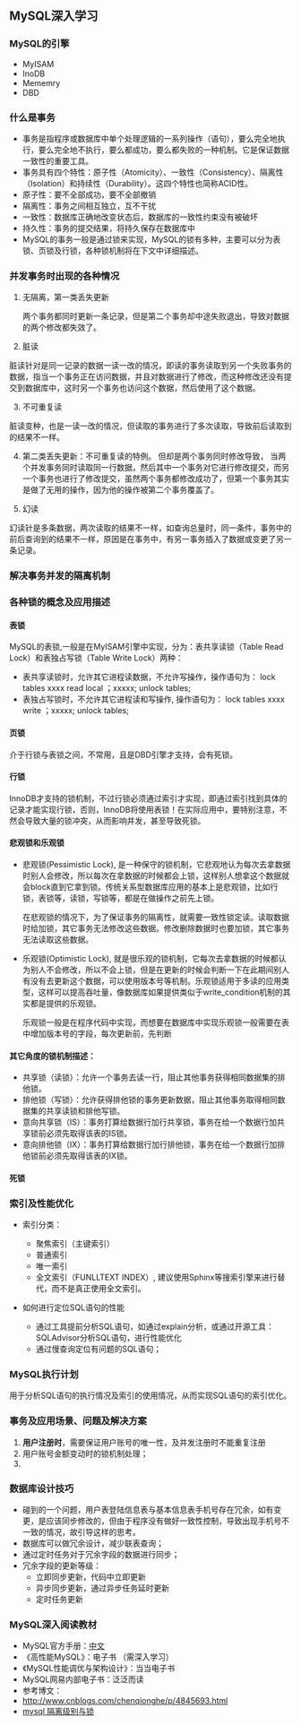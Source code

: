 ## MySQL深入学习
### MySQL的引擎
* MyISAM 
* InoDB
* Mememry
* DBD


### 什么是事务
* 事务是指程序或数据库中单个处理逻辑的一系列操作（语句），要么完全地执行，要么完全地不执行，要么都成功，要么都失败的一种机制。它是保证数据一致性的重要工具。
* 事务具有四个特性：原子性（Atomicity）、一致性（Consistency）、隔离性（Isolation）和持续性（Durability）。这四个特性也简称ACID性。
 * 原子性：要不全部成功，要不全部撤销
 * 隔离性：事务之间相互独立，互不干扰
 * 一致性：数据库正确地改变状态后，数据库的一致性约束没有被破坏
 * 持久性：事务的提交结果，将持久保存在数据库中
* MySQL的事务一般是通过锁来实现，MySQL的锁有多种，主要可以分为表锁、页锁及行锁，各种锁机制将在下文中详细描述。


### 并发事务时出现的各种情况
1. 无隔离，第一类丢失更新

   两个事务都同时更新一条记录，但是第二个事务却中途失败退出，导致对数据的两个修改都失效了。

2. 脏读

  脏读针对是同一记录的数据一读一改的情况，即读的事务读取到另一个失败事务的数据，指当一个事务正在访问数据，并且对数据进行了修改，而这种修改还没有提交到数据库中，这时另一个事务也访问这个数据，然后使用了这个数据。

3. 不可重复读

  脏读变种，也是一读一改的情况，但读取的事务进行了多次读取，导致前后读取到的结果不一样。
  
4. 第二类丢失更新：不可重复读的特例。 但却是两个事务同时修改导致， 当两个并发事务同时读取同一行数据，然后其中一个事务对它进行修改提交，而另一个事务也进行了修改提交，虽然两个事务都修改成功了，但第一个事务其实是做了无用的操作，因为他的操作被第二个事务覆盖了。
  
5. 幻读

  幻读针是多条数据，两次读取的结果不一样，如查询总量时，同一条件，事务中的前后查询到的结果不一样，原因是在事务中，有另一事务插入了数据或变更了另一条记录。 

### 解决事务并发的隔离机制


### 各种锁的概念及应用描述

#### 表锁
 
 MySQL的表锁,一般是在MyISAM引擎中实现，分为：表共享读锁（Table Read Lock）和表独占写锁（Table Write Lock）两种：
 
 * 表共享读锁时，允许其它进程读数据，不允许写操作，操作语句为： lock tables xxxx read local ；xxxxx;  unlock tables; 
 * 表独占写锁时，不允许其它进程读和写操作, 操作语句为： lock tables xxxx write ；xxxxx;  unlock tables; 
 

#### 页锁
介于行锁与表锁之间，不常用，且是DBD引擎才支持，会有死锁。

#### 行锁
  InnoDB才支持的锁机制，不过行锁必须通过索引才实现，即通过索引找到具体的记录才能实现行锁，否则，InnoDB将使用表锁！在实际应用中，要特别注意，不然会导致大量的锁冲突，从而影响并发，甚至导致死锁。

#### 悲观锁和乐观锁
* 悲观锁(Pessimistic Lock), 是一种保守的锁机制，它悲观地认为每次去拿数据时别人会修改，所以每次在拿数据的时候都会上锁，这样别人想拿这个数据就会block直到它拿到锁。传统关系型数据库应用的基本上是悲观锁，比如行锁，表锁等，读锁，写锁等，都是在做操作之前先上锁。

  在悲观锁的情况下，为了保证事务的隔离性，就需要一致性锁定读。读取数据时给加锁，其它事务无法修改这些数据。修改删除数据时也要加锁，其它事务无法读取这些数据。

* 乐观锁(Optimistic Lock), 就是很乐观的锁机制，它每次去拿数据的时候都认为别人不会修改，所以不会上锁，但是在更新的时候会判断一下在此期间别人有没有去更新这个数据，可以使用版本号等机制。乐观锁适用于多读的应用类型，这样可以提高吞吐量，像数据库如果提供类似于write_condition机制的其实都是提供的乐观锁。

   乐观锁一般是在程序代码中实现，而想要在数据库中实现乐观锁一般需要在表中增加版本号的字段，每次更新前，先判断

#### 其它角度的锁机制描述：

* 共享锁（读锁）：允许一个事务去读一行，阻止其他事务获得相同数据集的排他锁。
* 排他锁（写锁）：允许获得排他锁的事务更新数据，阻止其他事务取得相同数据集的共享读锁和排他写锁。
* 意向共享锁（IS）：事务打算给数据行加行共享锁，事务在给一个数据行加共享锁前必须先取得该表的IS锁。
* 意向排他锁（IX）：事务打算给数据行加行排他锁，事务在给一个数据行加排他锁前必须先取得该表的IX锁。

#### 死锁



### 索引及性能优化
* 索引分类：
  * 聚焦索引（主键索引）
  * 普通索引
  * 唯一索引
  * 全文索引（FUNLLTEXT INDEX）, 建议使用Sphinx等搜索引擎来进行替代，而不是真正使用全文索引。
  
* 如何进行定位SQL语句的性能
  * 通过工具提前分析SQL语句，如通过explain分析，或通过开源工具：SQLAdvisor分析SQL语句，进行性能优化
  * 通过慢查询定位有问题的SQL语句；

### MySQL执行计划
用于分析SQL语句的执行情况及索引的使用情况，从而实现SQL语句的索引优化。


### 事务及应用场景、问题及解决方案
1. **用户注册时**，需要保证用户账号的唯一性，及并发注册时不能重复注册
2. 用户账号金额变动时的锁机制处理；
3. 


### 数据库设计技巧

* 碰到的一个问题，用户表登陆信息表与基本信息表手机号存在冗余，如有变更，是应该同步修改的，但由于程序没有做好一致性控制，导致出现手机号不一致的情况，故引导这样的思考。
* 数据库可以做冗余设计，减少联表查询；
* 通过定时任务对于冗余字段的数据进行同步；
* 冗余字段的更新等级：
  * 立即同步更新，代码中立即更新
  * 异步同步更新，通过异步任务延时更新
  * 定时任务更新

### MySQL深入阅读教材

*  MySQL官方手册：[中文](http://doc.mysql.cn/mysql5/refman-5.1-zh.html-chapter/)
* 《高性能MySQL》：电子书 （需深入学习）
* 《MySQL性能调优与架构设计》：当当电子书
* MySQL网易内部电子书：泛泛而读
* 参考博文：
 * http://www.cnblogs.com/chenqionghe/p/4845693.html
 * [mysql 隔离级别与锁 ](http://blog.csdn.net/pingnanlee/article/details/41824389) 


